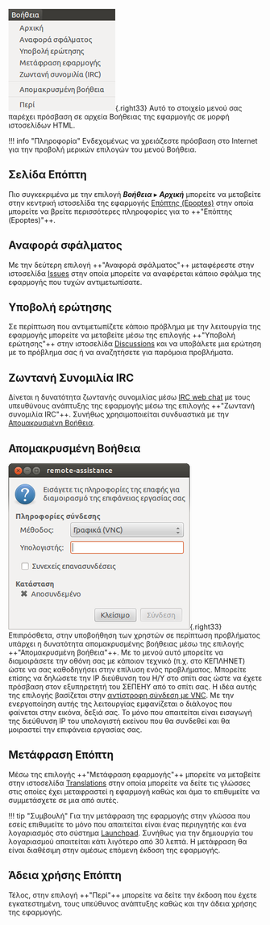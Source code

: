 ![Epoptes_help.png](Epoptes_help.png){.right33}
Αυτό το στοιχείο μενού σας παρέχει πρόσβαση σε αρχεία Βοήθειας της εφαρμογής
σε μορφή ιστοσελίδων HTML.

!!! info "Πληροφορία"
    Ενδεχομένως να χρειάζεστε πρόσβαση στο Internet για την προβολή
    μερικών επιλογών του μενού Βοήθεια.

## Σελίδα Επόπτη

Πιο συγκεκριμένα με την επιλογή ***Βοήθεια*** ▸ ***Αρχική*** μπορείτε να
μεταβείτε στην κεντρική ιστοσελίδα της εφαρμογής
[Επόπτης (Epoptes)](http://www.epoptes.org)
στην οποία μπορείτε να βρείτε περισσότερες πληροφορίες για το ++"Επόπτης (Epoptes)"++.

## Αναφορά σφάλματος

Με την δεύτερη επιλογή ++"Αναφορά σφάλματος"++ μεταφέρεστε στην ιστοσελίδα
[Issues](https://github.com/epoptes/epoptes/issues) στην οποία μπορείτε να
αναφέρεται κάποιο σφάλμα της εφαρμογής που τυχών αντιμετωπίσατε.

## Υποβολή ερώτησης

Σε περίπτωση που αντιμετωπίζετε κάποιο πρόβλημα με την λειτουργία της
εφαρμογής μπορείτε να μεταβείτε μέσω της επιλογής ++"Υποβολή ερώτησης"++ στην ιστοσελίδα
[Discussions](https://github.com/epoptes/epoptes/discussions)
και να υποβάλετε μια ερώτηση με το πρόβλημα σας ή να αναζητήσετε για παρόμοια προβλήματα.

## Ζωντανή Συνομιλία IRC

Δίνεται η δυνατότητα ζωντανής συνομιλίας μέσω
[IRC web chat](https://ts.sch.gr/wiki/IRC) με τους υπευθύνους ανάπτυξης της εφαρμογής μέσω
της επιλογής ++"Ζωντανή συνομιλία IRC"++. Συνήθως χρησιμοποιείται συνδυαστικά με την
[Απομακρυσμένη Βοήθεια](#απομακρυσμένη-βοήθεια).

## Απομακρυσμένη Βοήθεια

![Epoptes_remote_assistance.png](Epoptes_remote_assistance.png){.right33}
Επιπρόσθετα, στην υποβοήθηση των χρηστών σε περίπτωση προβλήματος υπάρχει η δυνατότητα
απομακρυσμένης βοήθειας μέσω της επιλογής ++"Απομακρυσμένη βοήθεια"++.
Με το μενού αυτό μπορείτε να διαμοιράσετε την οθόνη σας με κάποιον τεχνικό (π.χ. στο
ΚΕΠΛΗΝΕΤ) ώστε να σας καθοδηγήσει στην επίλυση ενός προβλήματος.
Μπορείτε επίσης να δηλώσετε την IP διεύθυνση του Η/Υ στο σπίτι σας ώστε
να έχετε πρόσβαση στον εξυπηρετητή του ΣΕΠΕΗΥ από το σπίτι σας. Η ιδέα
αυτής της επιλογής βασίζεται στην
[αντίστροφη σύνδεση με VNC](../Προχωρημένα/Απομακρυσμένη_πρόσβαση.md#πρόσβαση-με-vnc).
Με την ενεργοποίηση αυτής της λειτουργίας εμφανίζεται ο διάλογος που
φαίνεται στην εικόνα, δεξιά σας. Το μόνο που απαιτείται είναι
εισαγωγή της διεύθυνση IP του υπολογιστή εκείνου που θα συνδεθεί
και θα μοιραστεί την επιφάνεια εργασίας σας.

## Μετάφραση Επόπτη

Μέσω της επιλογής ++"Μετάφραση εφαρμογής"++ μπορείτε να μεταβείτε στην ιστοσελίδα
[Translations](https://epoptes.org/translations/) στην οποία μπορείτε
να δείτε τις γλώσσες στις οποίες έχει μεταφραστεί η εφαρμογή καθώς και
άμα το επιθυμείτε να συμμετάσχετε σε μια από αυτές.

!!! tip "Συμβουλή"
    Για την μετάφραση της εφαρμογής στην γλώσσα που εσείς επιθυμείτε το μόνο που απαιτείται είναι ένας περιηγητής και ένα λογαριασμός στο σύστημα [Launchpad](https://launchpad.net/). Συνήθως για την δημιουργία του λογαριασμού απαιτείται κάτι λιγότερο από 30 λεπτά. Η μετάφραση θα είναι διαθέσιμη στην αμέσως επόμενη έκδοση της εφαρμογής.

## Άδεια χρήσης Επόπτη

Τέλος, στην επιλογή ++"Περί"++ μπορείτε να δείτε την έκδοση που έχετε
εγκατεστημένη, τους υπεύθυνος ανάπτυξης καθώς και την άδεια
χρήσης της εφαρμογής.
